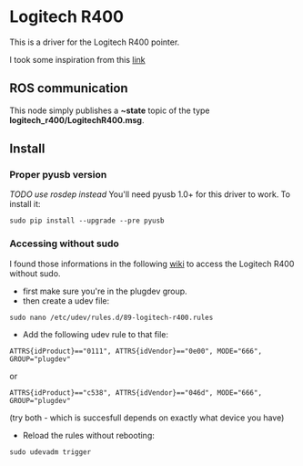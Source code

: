 # Logitech R400

This is a driver for the Logitech R400 pointer.

I took some inspiration from this [link](http://www.orangecoat.com/how-to/read-and-decode-data-from-your-mouse-using-this-pyusb-hack)

## ROS communication

This node simply publishes a **~state** topic of the type **logitech_r400/LogitechR400.msg**.

## Install

### Proper pyusb version
*TODO use rosdep instead*
You'll need pyusb 1.0+ for this driver to work. To install it:

```
sudo pip install --upgrade --pre pyusb
```

### Accessing without sudo
I found those informations in the following [wiki](http://www.tincantools.com/wiki/Accessing_Devices_without_Sudo) to access the Logitech R400 without sudo.

- first make sure you're in the plugdev group.
- then create a udev file:

```
sudo nano /etc/udev/rules.d/89-logitech-r400.rules
```

- Add the following udev rule to that file:

```
ATTRS{idProduct}=="0111", ATTRS{idVendor}=="0e00", MODE="666", GROUP="plugdev"
```
or
```
ATTRS{idProduct}=="c538", ATTRS{idVendor}=="046d", MODE="666", GROUP="plugdev"
```
(try both - which is succesfull depends on exactly what device you have)

- Reload the rules without rebooting:
```
sudo udevadm trigger
```
